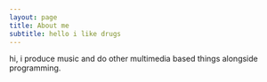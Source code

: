```yaml
---
layout: page
title: About me
subtitle: hello i like drugs
---
```


hi, i produce music and do other multimedia based things alongside programming.

